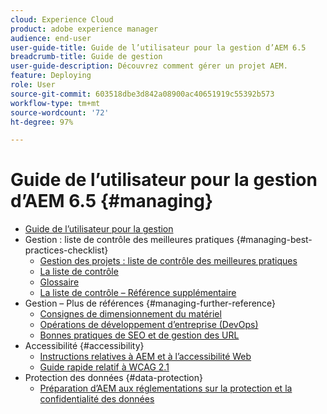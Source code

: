 ```yaml
---
cloud: Experience Cloud
product: adobe experience manager
audience: end-user
user-guide-title: Guide de l’utilisateur pour la gestion d’AEM 6.5
breadcrumb-title: Guide de gestion
user-guide-description: Découvrez comment gérer un projet AEM.
feature: Deploying
role: User
source-git-commit: 603518dbe3d842a08900ac40651919c55392b573
workflow-type: tm+mt
source-wordcount: '72'
ht-degree: 97%

---
```



# Guide de l’utilisateur pour la gestion d’AEM 6.5 {#managing}

+ [Guide de l’utilisateur pour la gestion](home.md)
+ Gestion : liste de contrôle des meilleures pratiques {#managing-best-practices-checklist}
   + [Gestion des projets : liste de contrôle des meilleures pratiques](best-practices.md)
   + [La liste de contrôle](best-practices-checklist.md)
   + [Glossaire](best-practices-glossary.md)
   + [La liste de contrôle – Référence supplémentaire](best-practices-further-reference.md)
+ Gestion – Plus de références {#managing-further-reference}
   + [Consignes de dimensionnement du matériel](hardware-sizing-guidelines.md)
   + [Opérations de développement d’entreprise (DevOps)](enterprise-devops.md)
   + [Bonnes pratiques de SEO et de gestion des URL](seo-and-url-management.md)
+ Accessibilité {#accessibility}
   + [Instructions relatives à AEM et à l’accessibilité Web](web-accessibility.md)
   + [Guide rapide relatif à WCAG 2.1](qg-wcag.md)
+ Protection des données {#data-protection}
   + [Préparation d’AEM aux réglementations sur la protection et la confidentialité des données](data-protection-and-privacy.md)
